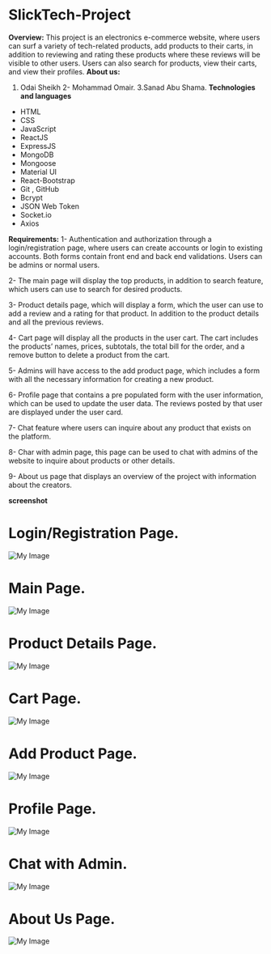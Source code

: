 # SlickTech-Project
**Overview:**
This project is an electronics e-commerce website, where users can surf a variety of tech-related products, add products to their carts, in addition to reviewing and rating these products where these reviews will be visible to other users. Users can also search for products, view their carts, and view their profiles.
**About us:**
1. Odai Sheikh
2-	Mohammad Omair.
3.Sanad Abu Shama.
**Technologies and languages**
- HTML
- CSS
- JavaScript
- ReactJS
- ExpressJS
- MongoDB
- Mongoose
- Material UI
- React-Bootstrap
- Git , GitHub
- Bcrypt
- JSON Web Token
- Socket.io
-	Axios

**Requirements:**
1-	Authentication and authorization through a login/registration page, where users can create accounts or login to existing accounts. Both forms contain front end and back end validations. Users can be admins or normal users.

2-	The main page will display the top products, in addition to search feature, which users can use to search for desired products.

3-	Product details page, which will display a form, which the user can use to add a review and a rating for that product. In addition to the product details and all the previous reviews.

4-	Cart page will display all the products in the user cart. The cart includes the products’ names, prices, subtotals, the total bill for the order, and a remove button to delete a product from the cart.

5-	Admins will have access to the add product page, which includes a form with all the necessary information for creating a new product.

6-	Profile page that contains a pre populated form with the user information, which can be used to update the user data. The reviews posted by that user are displayed under the user card.

7-	Chat feature where users can inquire about any product that exists on the platform.

8-	Char with admin page, this page can be used to chat with admins of the website to inquire about products or other details.

9-	About us page that displays an overview of the project with information about the creators.

**screenshot**
# Login/Registration Page.
![My Image](https://github.com/odaisheikh/SlickTech-Project/blob/master/ReadMeImages/log_reg.PNG)

# Main Page.

![My Image](https://github.com/odaisheikh/SlickTech-Project/blob/master/ReadMeImages/main.PNG)
# Product Details Page.

![My Image](https://github.com/odaisheikh/SlickTech-Project/blob/master/ReadMeImages/product%20details.PNG)
# Cart Page.

![My Image](https://github.com/odaisheikh/SlickTech-Project/blob/master/ReadMeImages/cart.PNG)
# Add Product Page.

![My Image](https://github.com/odaisheikh/SlickTech-Project/blob/master/ReadMeImages/addproduct.PNG)
# Profile Page.

![My Image](https://github.com/odaisheikh/SlickTech-Project/blob/master/ReadMeImages/profile.PNG)
# Chat with Admin.

![My Image](https://github.com/odaisheikh/SlickTech-Project/blob/master/ReadMeImages/chat.PNG)
# About Us Page.

![My Image](https://github.com/odaisheikh/SlickTech-Project/blob/master/ReadMeImages/Aboutus.PNG)


